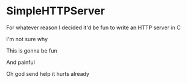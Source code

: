 # SimpleHTTPServer

For whatever reason I decided it'd be fun to write an HTTP server in C

I'm not sure why

This is gonna be fun

And painful

Oh god send help it hurts already
